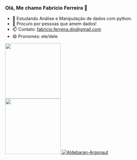 ### Olá, Me chamo Fabricio Ferreira 👋

- 🌱 Estudando Análise e Manipulação de dados com python.
- 🤔 Procuro por pessoas que amem dados!
- 📫 Contato: fabricio.ferreira.dio@gmail.com
- 😄 Pronomes: ele/dele

<div>
  <a href="https://github.com/Aldebaran-Argonaut">
  <img height="180em" src="https://github-readme-stats.vercel.app/api?username=Aldebaran-Argonaut&show_icons=true&theme=dark&include_all_commits=true&count_private=true"/>
</div>
  <img height="180em" src="https://github-readme-stats.vercel.app/api/top-langs/?username=Aldebaran-Argonaut&layout=compact&langs_count=7&theme=dark"/>
</div>
 
  <img src="https://komarev.com/ghpvc/?username=Aldebaran-Argonaut3&color=green" alt="Aldebaran-Argonaut" />

